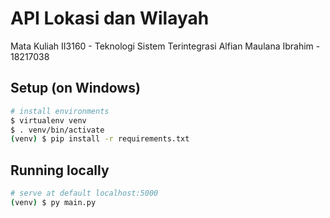 # API Lokasi dan Wilayah

Mata Kuliah II3160 - Teknologi Sistem Terintegrasi
Alfian Maulana Ibrahim - 18217038

## Setup (on Windows)

``` bash
# install environments
$ virtualenv venv
$ . venv/bin/activate
(venv) $ pip install -r requirements.txt
```

## Running locally

``` bash
# serve at default localhost:5000
(venv) $ py main.py
```